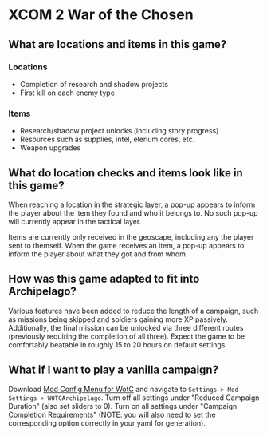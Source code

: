 # XCOM 2 War of the Chosen

## What are locations and items in this game?

### Locations

- Completion of research and shadow projects
- First kill on each enemy type

### Items

- Research/shadow project unlocks (including story progress)
- Resources such as supplies, intel, elerium cores, etc.
- Weapon upgrades

## What do location checks and items look like in this game?

When reaching a location in the strategic layer, a pop-up appears to inform the player about the item they found and who it belongs to. No such pop-up will currently appear in the tactical layer.

Items are currently only received in the geoscape, including any the player sent to themself. When the game receives an item, a pop-up appears to inform the player about what they got and from whom.

## How was this game adapted to fit into Archipelago?

Various features have been added to reduce the length of a campaign, such as missions being skipped and soldiers gaining more XP passively. Additionally, the final mission can be unlocked via three different routes (previously requiring the completion of all three). Expect the game to be comfortably beatable in roughly 15 to 20 hours on default settings.

## What if I want to play a vanilla campaign?

Download [Mod Config Menu for WotC](https://steamcommunity.com/sharedfiles/filedetails/?id=667104300) and navigate to `Settings > Mod Settings > WOTCArchipelago`. Turn off all settings under "Reduced Campaign Duration" (also set sliders to 0). Turn on all settings under "Campaign Completion Requirements" (NOTE: you will also need to set the corresponding option correctly in your yaml for generation).
